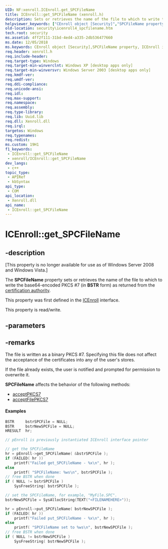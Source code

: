 ```yaml
---
UID: NF:xenroll.ICEnroll.get_SPCFileName
title: ICEnroll::get_SPCFileName (xenroll.h)
description: Sets or retrieves the name of the file to which to write the base64-encoded PKCS
helpviewer_keywords: ["CEnroll object [Security]","SPCFileName property","ICEnroll interface [Security]","SPCFileName property","ICEnroll.SPCFileName","ICEnroll.get_SPCFileName","ICEnroll2 interface [Security]","SPCFileName property","ICEnroll2.SPCFileName","ICEnroll2::get_SPCFileName","ICEnroll2::put_SPCFileName","ICEnroll3 interface [Security]","SPCFileName property","ICEnroll3.SPCFileName","ICEnroll3::get_SPCFileName","ICEnroll3::put_SPCFileName","ICEnroll4 interface [Security]","SPCFileName property","ICEnroll4.SPCFileName","ICEnroll4::SPCFileName","ICEnroll4::get_SPCFileName","ICEnroll4::put_SPCFileName","ICEnroll::get_SPCFileName","ICEnroll::put_SPCFileName","SPCFileName property [Security]","SPCFileName property [Security]","CEnroll object","SPCFileName property [Security]","ICEnroll interface","SPCFileName property [Security]","ICEnroll2 interface","SPCFileName property [Security]","ICEnroll3 interface","SPCFileName property [Security]","ICEnroll4 interface","get_SPCFileName","security.icenroll4_spcfilename","xenroll/ICEnroll2::SPCFileName","xenroll/ICEnroll2::get_SPCFileName","xenroll/ICEnroll2::put_SPCFileName","xenroll/ICEnroll3::SPCFileName","xenroll/ICEnroll3::get_SPCFileName","xenroll/ICEnroll3::put_SPCFileName","xenroll/ICEnroll4::SPCFileName","xenroll/ICEnroll4::get_SPCFileName","xenroll/ICEnroll4::put_SPCFileName","xenroll/ICEnroll::SPCFileName","xenroll/ICEnroll::get_SPCFileName","xenroll/ICEnroll::put_SPCFileName"]
old-location: security\icenroll4_spcfilename.htm
tech.root: security
ms.assetid: 4ff2f111-31bd-4ed4-a335-2db536477660
ms.date: 12/05/2018
ms.keywords: CEnroll object [Security],SPCFileName property, ICEnroll interface [Security],SPCFileName property, ICEnroll.SPCFileName, ICEnroll.get_SPCFileName, ICEnroll2 interface [Security],SPCFileName property, ICEnroll2.SPCFileName, ICEnroll2::get_SPCFileName, ICEnroll2::put_SPCFileName, ICEnroll3 interface [Security],SPCFileName property, ICEnroll3.SPCFileName, ICEnroll3::get_SPCFileName, ICEnroll3::put_SPCFileName, ICEnroll4 interface [Security],SPCFileName property, ICEnroll4.SPCFileName, ICEnroll4::SPCFileName, ICEnroll4::get_SPCFileName, ICEnroll4::put_SPCFileName, ICEnroll::get_SPCFileName, ICEnroll::put_SPCFileName, SPCFileName property [Security], SPCFileName property [Security],CEnroll object, SPCFileName property [Security],ICEnroll interface, SPCFileName property [Security],ICEnroll2 interface, SPCFileName property [Security],ICEnroll3 interface, SPCFileName property [Security],ICEnroll4 interface, get_SPCFileName, security.icenroll4_spcfilename, xenroll/ICEnroll2::SPCFileName, xenroll/ICEnroll2::get_SPCFileName, xenroll/ICEnroll2::put_SPCFileName, xenroll/ICEnroll3::SPCFileName, xenroll/ICEnroll3::get_SPCFileName, xenroll/ICEnroll3::put_SPCFileName, xenroll/ICEnroll4::SPCFileName, xenroll/ICEnroll4::get_SPCFileName, xenroll/ICEnroll4::put_SPCFileName, xenroll/ICEnroll::SPCFileName, xenroll/ICEnroll::get_SPCFileName, xenroll/ICEnroll::put_SPCFileName
req.header: xenroll.h
req.include-header: 
req.target-type: Windows
req.target-min-winverclnt: Windows XP [desktop apps only]
req.target-min-winversvr: Windows Server 2003 [desktop apps only]
req.kmdf-ver: 
req.umdf-ver: 
req.ddi-compliance: 
req.unicode-ansi: 
req.idl: 
req.max-support: 
req.namespace: 
req.assembly: 
req.type-library: 
req.lib: Uuid.lib
req.dll: Xenroll.dll
req.irql: 
targetos: Windows
req.typenames: 
req.redist: 
ms.custom: 19H1
f1_keywords:
 - ICEnroll::get_SPCFileName
 - xenroll/ICEnroll::get_SPCFileName
dev_langs:
 - c++
topic_type:
 - APIRef
 - kbSyntax
api_type:
 - COM
api_location:
 - Xenroll.dll
api_name:
 - ICEnroll::get_SPCFileName
---
```


# ICEnroll::get_SPCFileName


## -description

<p class="CCE_Message">[This property is no longer available for use as of Windows Server 2008 and Windows Vista.]

The <b>SPCFileName</b> property sets or retrieves the name of the file to which to write the base64-encoded PKCS #7 (in <b>BSTR</b> form) as returned from the <a href="/windows/desktop/SecGloss/c-gly">certification authority</a>.

This property was first defined in the <a href="/windows/desktop/api/xenroll/nn-xenroll-icenroll">ICEnroll</a> interface.

This property is read/write.

## -parameters

## -remarks

The file is written as a binary PKCS #7. Specifying this file does not affect the acceptance of the certificates into any of the user's stores.

If the file already exists, the user is notified and prompted for permission to overwrite it.


<b>SPCFileName</b> affects the behavior of the following methods:

<ul>
<li>
<a href="/windows/desktop/api/xenroll/nf-xenroll-icenroll-acceptpkcs7">acceptPKCS7</a>
</li>
<li>
<a href="/windows/desktop/api/xenroll/nf-xenroll-icenroll-acceptfilepkcs7">acceptFilePKCS7</a>
</li>
</ul>



#### Examples


```cpp
BSTR     bstrSPCFile = NULL;
BSTR     bstrNewSPCFile = NULL;
HRESULT  hr;

// pEnroll is previously instantiated ICEnroll interface pointer

// get the SPCFileName
hr = pEnroll->get_SPCFileName( &bstrSPCFile );
if (FAILED( hr ))
    printf("Failed get_SPCFileName - %x\n", hr );
else
    printf( "SPCFileName: %ws\n", bstrSPCFile );
// free BSTR when done
if ( NULL != bstrSPCFile )
    SysFreeString( bstrSPCFile );

// set the SPCFileName, for example, "MyFile.SPC".
bstrNewSPCFile = SysAllocString(TEXT("<FILENAMEHERE>"));

hr = pEnroll->put_SPCFileName( bstrNewSPCFile );
if (FAILED( hr ))
    printf("Failed put_SPCFileName - %x\n", hr );
else
    printf( "SPCFileName set to %ws\n", bstrNewSPCFile );
// free BSTR when done
if ( NULL != bstrNewSPCFile )
    SysFreeString( bstrNewSPCFile );
```

